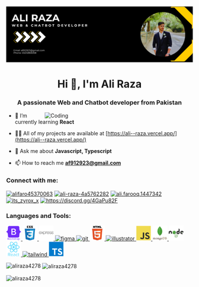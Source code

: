 ![Blue Corporate Linkedin Article Cover image ](https://github.com/ALIRAZA4278/ALIRAZA4278/blob/main/Blue%20Corporate%20Linkedin%20Article%20Cover%20image%20%20(1).png)
<h1 align="center">Hi 👋, I'm Ali Raza</h1>
<h3 align="center">A passionate Web and Chatbot developer from Pakistan</h3>
<img align="right" alt="Coding" width="400" src="https://i.gifer.com/81RA.gif">

- 🌱 I’m currently learning **React**

- 👨‍💻 All of my projects are available at [https://ali--raza.vercel.app/](https://ali--raza.vercel.app/)

- 💬 Ask me about **Javascript, Typescript**

- 📫 How to reach me **af912923@gmail.com**

<h3 align="left">Connect with me:</h3>
<p align="left">
<a href="https://twitter.com/alifaro45370063" target="blank"><img align="center" src="https://raw.githubusercontent.com/rahuldkjain/github-profile-readme-generator/master/src/images/icons/Social/twitter.svg" alt="alifaro45370063" height="30" width="40" /></a>
<a href="https://linkedin.com/in/ali-raza-4a5762282" target="blank"><img align="center" src="https://raw.githubusercontent.com/rahuldkjain/github-profile-readme-generator/master/src/images/icons/Social/linked-in-alt.svg" alt="ali-raza-4a5762282" height="30" width="40" /></a>
<a href="https://fb.com/ali.farooq.1447342" target="blank"><img align="center" src="https://raw.githubusercontent.com/rahuldkjain/github-profile-readme-generator/master/src/images/icons/Social/facebook.svg" alt="ali.farooq.1447342" height="30" width="40" /></a>
<a href="https://instagram.com/its_zyrox_x" target="blank"><img align="center" src="https://raw.githubusercontent.com/rahuldkjain/github-profile-readme-generator/master/src/images/icons/Social/instagram.svg" alt="its_zyrox_x" height="30" width="40" /></a>
<a href="https://discord.gg/https://discord.gg/4GaPu82F" target="blank"><img align="center" src="https://raw.githubusercontent.com/rahuldkjain/github-profile-readme-generator/master/src/images/icons/Social/discord.svg" alt="https://discord.gg/4GaPu82F" height="30" width="40" /></a>
</p>

<h3 align="left">Languages and Tools:</h3>
<p align="left"> <a href="https://getbootstrap.com" target="_blank" rel="noreferrer"> <img src="https://raw.githubusercontent.com/devicons/devicon/master/icons/bootstrap/bootstrap-plain-wordmark.svg" alt="bootstrap" width="40" height="40"/> </a> <a href="https://www.w3schools.com/css/" target="_blank" rel="noreferrer"> <img src="https://raw.githubusercontent.com/devicons/devicon/master/icons/css3/css3-original-wordmark.svg" alt="css3" width="40" height="40"/> </a> <a href="https://expressjs.com" target="_blank" rel="noreferrer"> <img src="https://raw.githubusercontent.com/devicons/devicon/master/icons/express/express-original-wordmark.svg" alt="express" width="40" height="40"/> </a> <a href="https://www.figma.com/" target="_blank" rel="noreferrer"> <img src="https://www.vectorlogo.zone/logos/figma/figma-icon.svg" alt="figma" width="40" height="40"/> </a> <a href="https://git-scm.com/" target="_blank" rel="noreferrer"> <img src="https://www.vectorlogo.zone/logos/git-scm/git-scm-icon.svg" alt="git" width="40" height="40"/> </a> <a href="https://www.w3.org/html/" target="_blank" rel="noreferrer"> <img src="https://raw.githubusercontent.com/devicons/devicon/master/icons/html5/html5-original-wordmark.svg" alt="html5" width="40" height="40"/> </a> <a href="https://www.adobe.com/in/products/illustrator.html" target="_blank" rel="noreferrer"> <img src="https://www.vectorlogo.zone/logos/adobe_illustrator/adobe_illustrator-icon.svg" alt="illustrator" width="40" height="40"/> </a> <a href="https://developer.mozilla.org/en-US/docs/Web/JavaScript" target="_blank" rel="noreferrer"> <img src="https://raw.githubusercontent.com/devicons/devicon/master/icons/javascript/javascript-original.svg" alt="javascript" width="40" height="40"/> </a> <a href="https://www.mongodb.com/" target="_blank" rel="noreferrer"> <img src="https://raw.githubusercontent.com/devicons/devicon/master/icons/mongodb/mongodb-original-wordmark.svg" alt="mongodb" width="40" height="40"/> </a> <a href="https://nodejs.org" target="_blank" rel="noreferrer"> <img src="https://raw.githubusercontent.com/devicons/devicon/master/icons/nodejs/nodejs-original-wordmark.svg" alt="nodejs" width="40" height="40"/> </a> <a href="https://reactjs.org/" target="_blank" rel="noreferrer"> <img src="https://raw.githubusercontent.com/devicons/devicon/master/icons/react/react-original-wordmark.svg" alt="react" width="40" height="40"/> </a> <a href="https://tailwindcss.com/" target="_blank" rel="noreferrer"> <img src="https://www.vectorlogo.zone/logos/tailwindcss/tailwindcss-icon.svg" alt="tailwind" width="40" height="40"/> </a> <a href="https://www.typescriptlang.org/" target="_blank" rel="noreferrer"> <img src="https://raw.githubusercontent.com/devicons/devicon/master/icons/typescript/typescript-original.svg" alt="typescript" width="40" height="40"/> </a> </p>

<p><img align="left" src="https://github-readme-stats.vercel.app/api/top-langs?username=aliraza4278&show_icons=true&locale=en&layout=compact" alt="aliraza4278" /></p>

<p>&nbsp;<img align="center" src="https://github-readme-stats.vercel.app/api?username=aliraza4278&show_icons=true&locale=en" alt="aliraza4278" /></p>

<p><img align="center" src="https://github-readme-streak-stats.herokuapp.com/?user=aliraza4278&" alt="aliraza4278" /></p>
